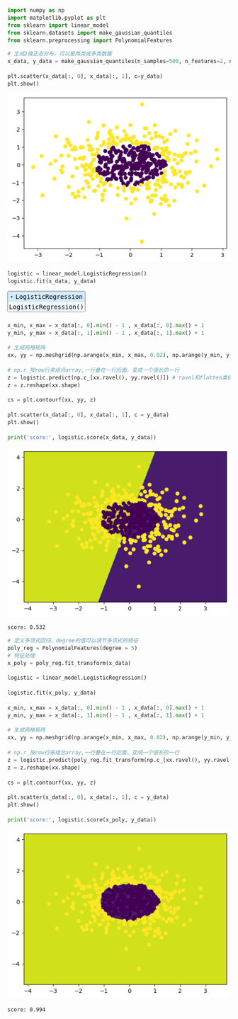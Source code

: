 ```python
import numpy as np
import matplotlib.pyplot as plt
from sklearn import linear_model
from sklearn.datasets import make_gaussian_quantiles
from sklearn.preprocessing import PolynomialFeatures
```


```python
# 生成2维正态分布，可以是两类或多类数据
x_data, y_data = make_gaussian_quantiles(n_samples=500, n_features=2, n_classes=2)

plt.scatter(x_data[:, 0], x_data[:, 1], c=y_data)
plt.show()
```


    
![png](output_1_0.png)
    



```python
logistic = linear_model.LogisticRegression()
logistic.fit(x_data, y_data)
```




<style>#sk-container-id-1 {color: black;}#sk-container-id-1 pre{padding: 0;}#sk-container-id-1 div.sk-toggleable {background-color: white;}#sk-container-id-1 label.sk-toggleable__label {cursor: pointer;display: block;width: 100%;margin-bottom: 0;padding: 0.3em;box-sizing: border-box;text-align: center;}#sk-container-id-1 label.sk-toggleable__label-arrow:before {content: "▸";float: left;margin-right: 0.25em;color: #696969;}#sk-container-id-1 label.sk-toggleable__label-arrow:hover:before {color: black;}#sk-container-id-1 div.sk-estimator:hover label.sk-toggleable__label-arrow:before {color: black;}#sk-container-id-1 div.sk-toggleable__content {max-height: 0;max-width: 0;overflow: hidden;text-align: left;background-color: #f0f8ff;}#sk-container-id-1 div.sk-toggleable__content pre {margin: 0.2em;color: black;border-radius: 0.25em;background-color: #f0f8ff;}#sk-container-id-1 input.sk-toggleable__control:checked~div.sk-toggleable__content {max-height: 200px;max-width: 100%;overflow: auto;}#sk-container-id-1 input.sk-toggleable__control:checked~label.sk-toggleable__label-arrow:before {content: "▾";}#sk-container-id-1 div.sk-estimator input.sk-toggleable__control:checked~label.sk-toggleable__label {background-color: #d4ebff;}#sk-container-id-1 div.sk-label input.sk-toggleable__control:checked~label.sk-toggleable__label {background-color: #d4ebff;}#sk-container-id-1 input.sk-hidden--visually {border: 0;clip: rect(1px 1px 1px 1px);clip: rect(1px, 1px, 1px, 1px);height: 1px;margin: -1px;overflow: hidden;padding: 0;position: absolute;width: 1px;}#sk-container-id-1 div.sk-estimator {font-family: monospace;background-color: #f0f8ff;border: 1px dotted black;border-radius: 0.25em;box-sizing: border-box;margin-bottom: 0.5em;}#sk-container-id-1 div.sk-estimator:hover {background-color: #d4ebff;}#sk-container-id-1 div.sk-parallel-item::after {content: "";width: 100%;border-bottom: 1px solid gray;flex-grow: 1;}#sk-container-id-1 div.sk-label:hover label.sk-toggleable__label {background-color: #d4ebff;}#sk-container-id-1 div.sk-serial::before {content: "";position: absolute;border-left: 1px solid gray;box-sizing: border-box;top: 0;bottom: 0;left: 50%;z-index: 0;}#sk-container-id-1 div.sk-serial {display: flex;flex-direction: column;align-items: center;background-color: white;padding-right: 0.2em;padding-left: 0.2em;position: relative;}#sk-container-id-1 div.sk-item {position: relative;z-index: 1;}#sk-container-id-1 div.sk-parallel {display: flex;align-items: stretch;justify-content: center;background-color: white;position: relative;}#sk-container-id-1 div.sk-item::before, #sk-container-id-1 div.sk-parallel-item::before {content: "";position: absolute;border-left: 1px solid gray;box-sizing: border-box;top: 0;bottom: 0;left: 50%;z-index: -1;}#sk-container-id-1 div.sk-parallel-item {display: flex;flex-direction: column;z-index: 1;position: relative;background-color: white;}#sk-container-id-1 div.sk-parallel-item:first-child::after {align-self: flex-end;width: 50%;}#sk-container-id-1 div.sk-parallel-item:last-child::after {align-self: flex-start;width: 50%;}#sk-container-id-1 div.sk-parallel-item:only-child::after {width: 0;}#sk-container-id-1 div.sk-dashed-wrapped {border: 1px dashed gray;margin: 0 0.4em 0.5em 0.4em;box-sizing: border-box;padding-bottom: 0.4em;background-color: white;}#sk-container-id-1 div.sk-label label {font-family: monospace;font-weight: bold;display: inline-block;line-height: 1.2em;}#sk-container-id-1 div.sk-label-container {text-align: center;}#sk-container-id-1 div.sk-container {/* jupyter's `normalize.less` sets `[hidden] { display: none; }` but bootstrap.min.css set `[hidden] { display: none !important; }` so we also need the `!important` here to be able to override the default hidden behavior on the sphinx rendered scikit-learn.org. See: https://github.com/scikit-learn/scikit-learn/issues/21755 */display: inline-block !important;position: relative;}#sk-container-id-1 div.sk-text-repr-fallback {display: none;}</style><div id="sk-container-id-1" class="sk-top-container"><div class="sk-text-repr-fallback"><pre>LogisticRegression()</pre><b>In a Jupyter environment, please rerun this cell to show the HTML representation or trust the notebook. <br />On GitHub, the HTML representation is unable to render, please try loading this page with nbviewer.org.</b></div><div class="sk-container" hidden><div class="sk-item"><div class="sk-estimator sk-toggleable"><input class="sk-toggleable__control sk-hidden--visually" id="sk-estimator-id-1" type="checkbox" checked><label for="sk-estimator-id-1" class="sk-toggleable__label sk-toggleable__label-arrow">LogisticRegression</label><div class="sk-toggleable__content"><pre>LogisticRegression()</pre></div></div></div></div></div>




```python
x_min, x_max = x_data[:, 0].min() - 1 , x_data[:, 0].max() + 1
y_min, y_max = x_data[:, 1].min() - 1 , x_data[:, 1].max() + 1

# 生成网格矩阵
xx, yy = np.meshgrid(np.arange(x_min, x_max, 0.02), np.arange(y_min, y_max, 0.02))

# np.r_按row行来组合array,一行叠在一行后面，变成一个很长的一行
z = logistic.predict(np.c_[xx.ravel(), yy.ravel()]) # ravel和flatten类似，多维数据转一维，却会改变原始数据，最后变成[x,y],再进行预测
z = z.reshape(xx.shape)

cs = plt.contourf(xx, yy, z)

plt.scatter(x_data[:, 0], x_data[:, 1], c = y_data)
plt.show()

print('score:', logistic.score(x_data, y_data))
```


    
![png](output_3_0.png)
    


    score: 0.532
    


```python
# 定义多项式回归，degree的值可以调节多项式的特征
poly_reg = PolynomialFeatures(degree = 5)
# 特征处理
x_poly = poly_reg.fit_transform(x_data)

logistic = linear_model.LogisticRegression()

logistic.fit(x_poly, y_data)

x_min, x_max = x_data[:, 0].min() - 1 , x_data[:, 0].max() + 1
y_min, y_max = x_data[:, 1].min() - 1 , x_data[:, 1].max() + 1

# 生成网格矩阵
xx, yy = np.meshgrid(np.arange(x_min, x_max, 0.02), np.arange(y_min, y_max, 0.02))

# np.r_按row行来组合array,一行叠在一行后面，变成一个很长的一行
z = logistic.predict(poly_reg.fit_transform(np.c_[xx.ravel(), yy.ravel()])) # ravel和flatten类似，多维数据转一维，却会改变原始数据，最后变成[x,y],再进行预测
z = z.reshape(xx.shape)

cs = plt.contourf(xx, yy, z)

plt.scatter(x_data[:, 0], x_data[:, 1], c = y_data)
plt.show()

print('score:', logistic.score(x_poly, y_data))
```


    
![png](output_4_0.png)
    


    score: 0.994
    


```python

```
